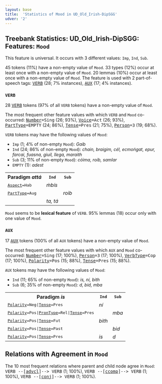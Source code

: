 ```yaml
---
layout: base
title:  'Statistics of Mood in UD_Old_Irish-DipSGG'
udver: '2'
---
```


## Treebank Statistics: UD_Old_Irish-DipSGG: Features: `Mood`

This feature is universal.
It occurs with 3 different values: `Imp`, `Ind`, `Sub`.

45 tokens (11%) have a non-empty value of `Mood`.
33 types (12%) occur at least once with a non-empty value of `Mood`.
20 lemmas (10%) occur at least once with a non-empty value of `Mood`.
The feature is used with 2 part-of-speech tags: <tt><a href="sga_dipsgg-pos-VERB.html">VERB</a></tt> (28; 7% instances), <tt><a href="sga_dipsgg-pos-AUX.html">AUX</a></tt> (17; 4% instances).

### `VERB`

28 <tt><a href="sga_dipsgg-pos-VERB.html">VERB</a></tt> tokens (97% of all `VERB` tokens) have a non-empty value of `Mood`.

The most frequent other feature values with which `VERB` and `Mood` co-occurred: <tt><a href="sga_dipsgg-feat-Number.html">Number</a></tt><tt>=Sing</tt> (26; 93%), <tt><a href="sga_dipsgg-feat-Voice.html">Voice</a></tt><tt>=Act</tt> (26; 93%), <tt><a href="sga_dipsgg-feat-PartType.html">PartType</a></tt><tt>=EMPTY</tt> (24; 86%), <tt><a href="sga_dipsgg-feat-Tense.html">Tense</a></tt><tt>=Pres</tt> (21; 75%), <tt><a href="sga_dipsgg-feat-Person.html">Person</a></tt><tt>=3</tt> (19; 68%).

`VERB` tokens may have the following values of `Mood`:

* `Imp` (1; 4% of non-empty `Mood`): <em>Gaib</em>
* `Ind` (24; 86% of non-empty `Mood`): <em>chain, braigim, cél, ecmoṅgat, epur, farcai, fuasna, giuil, llega, maraith</em>
* `Sub` (3; 11% of non-empty `Mood`): <em>cóima, roib, samlar</em>
* `EMPTY` (1): <em>adest</em>

<table>
  <tr><th>Paradigm <i>attá</i></th><th><tt>Ind</tt></th><th><tt>Sub</tt></th></tr>
  <tr><td><tt><tt><a href="sga_dipsgg-feat-Aspect.html">Aspect</a></tt><tt>=Hab</tt></tt></td><td><em>ṁbís</em></td><td></td></tr>
  <tr><td><tt><tt><a href="sga_dipsgg-feat-PartType.html">PartType</a></tt><tt>=Aug</tt></tt></td><td></td><td><em>roib</em></td></tr>
  <tr><td><tt></tt></td><td><em>ta, tá</em></td><td></td></tr>
</table>

`Mood` seems to be **lexical feature** of `VERB`. 95% lemmas (18) occur only with one value of `Mood`.

### `AUX`

17 <tt><a href="sga_dipsgg-pos-AUX.html">AUX</a></tt> tokens (100% of all `AUX` tokens) have a non-empty value of `Mood`.

The most frequent other feature values with which `AUX` and `Mood` co-occurred: <tt><a href="sga_dipsgg-feat-Number.html">Number</a></tt><tt>=Sing</tt> (17; 100%), <tt><a href="sga_dipsgg-feat-Person.html">Person</a></tt><tt>=3</tt> (17; 100%), <tt><a href="sga_dipsgg-feat-VerbType.html">VerbType</a></tt><tt>=Cop</tt> (17; 100%), <tt><a href="sga_dipsgg-feat-Polarity.html">Polarity</a></tt><tt>=Pos</tt> (15; 88%), <tt><a href="sga_dipsgg-feat-Tense.html">Tense</a></tt><tt>=Pres</tt> (15; 88%).

`AUX` tokens may have the following values of `Mood`:

* `Ind` (11; 65% of non-empty `Mood`): <em>is, ní, bith</em>
* `Sub` (6; 35% of non-empty `Mood`): <em>d, bid, mba</em>

<table>
  <tr><th>Paradigm <i>is</i></th><th><tt>Ind</tt></th><th><tt>Sub</tt></th></tr>
  <tr><td><tt><tt><a href="sga_dipsgg-feat-Polarity.html">Polarity</a></tt><tt>=Neg</tt>|<tt><a href="sga_dipsgg-feat-Tense.html">Tense</a></tt><tt>=Pres</tt></tt></td><td><em>ní</em></td><td></td></tr>
  <tr><td><tt><tt><a href="sga_dipsgg-feat-Polarity.html">Polarity</a></tt><tt>=Pos</tt>|<tt><a href="sga_dipsgg-feat-PronType.html">PronType</a></tt><tt>=Rel</tt>|<tt><a href="sga_dipsgg-feat-Tense.html">Tense</a></tt><tt>=Pres</tt></tt></td><td></td><td><em>mba</em></td></tr>
  <tr><td><tt><tt><a href="sga_dipsgg-feat-Polarity.html">Polarity</a></tt><tt>=Pos</tt>|<tt><a href="sga_dipsgg-feat-Tense.html">Tense</a></tt><tt>=Fut</tt></tt></td><td><em>bith</em></td><td></td></tr>
  <tr><td><tt><tt><a href="sga_dipsgg-feat-Polarity.html">Polarity</a></tt><tt>=Pos</tt>|<tt><a href="sga_dipsgg-feat-Tense.html">Tense</a></tt><tt>=Past</tt></tt></td><td></td><td><em>bid</em></td></tr>
  <tr><td><tt><tt><a href="sga_dipsgg-feat-Polarity.html">Polarity</a></tt><tt>=Pos</tt>|<tt><a href="sga_dipsgg-feat-Tense.html">Tense</a></tt><tt>=Pres</tt></tt></td><td><em>is</em></td><td><em>d</em></td></tr>
</table>

## Relations with Agreement in `Mood`

The 10 most frequent relations where parent and child node agree in `Mood`:
<tt>VERB --[<tt><a href="sga_dipsgg-dep-advcl.html">advcl</a></tt>]--> VERB</tt> (1; 100%),
<tt>VERB --[<tt><a href="sga_dipsgg-dep-ccomp.html">ccomp</a></tt>]--> VERB</tt> (1; 100%),
<tt>VERB --[<tt><a href="sga_dipsgg-dep-conj.html">conj</a></tt>]--> VERB</tt> (1; 100%).

